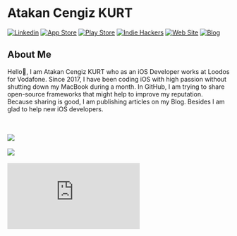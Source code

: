 # Atakan Cengiz KURT

[![Linkedin](https://img.shields.io/badge/-Linkedin-blue?style=flat-square0&logo=Linkedin&link=https://www.linkedin.com/in/atakancengizkurt)](https://www.linkedin.com/in/atakancengizkurt)
[![App Store](https://img.shields.io/badge/-AppStore-lightgray?style=flat-square0&logo=Apple&link=https://apps.apple.com/tr/developer/atakan-cengiz-kurt/id1480593937)](https://apps.apple.com/tr/developer/atakan-cengiz-kurt/id1480593937)
[![Play Store](https://img.shields.io/badge/-PlayStore-white?style=flat-square0&logo=Android&link=https://play.google.com/store/apps/developer?id=Atakan+Cengiz+KURT)](https://play.google.com/store/apps/developer?id=Atakan+Cengiz+KURT)
[![Indie Hackers](https://img.shields.io/badge/-IndieHackers-0e2439?style=flat-square0&logo=IndieHackers&link=https://www.indiehackers.com/atakancengizkurt)](https://www.indiehackers.com/atakancengizkurt)
[![Web Site](https://img.shields.io/badge/-Web%20Site-blue?style=flat-square0&logo=apple&link=https://www.atakancengizkurt.com.tr)](https://www.atakancengizkurt.com.tr)
[![Blog](https://img.shields.io/badge/Blog-white?style=flat-square0&logo=blogger&link=https://www.atakancengizkurt.com)](https://www.atakancengizkurt.com)


## About Me
Hello👋, I am Atakan Cengiz KURT who as an iOS Developer works at Loodos for Vodafone. Since 2017, I have been coding iOS with high passion without shutting down my MacBook during a month. In GitHub, I am trying to share open-source frameworks that might help to improve my reputation. Because sharing is good, I am publishing articles on my Blog. Besides  I am glad to help new iOS developers. 


<br></br>
<a href="https://github.com/atakancengizkurt/github-readme-stats">
  <img align="center" src="https://github-readme-stats.vercel.app/api?username=atakancengizkurt&show_icons=true&include_all_commits=true&count_private=true" />
</a>
<br></br>
<a href="https://github.com/atakancengizkurt/github-readme-stats">
  <img align="center" src="https://github-readme-stats.vercel.app/api/top-langs/?username=atakancengizkurt&layout=compact" />
</a>
<br></br>
[![İzmir Avukat](https://img.shields.io/badge/İzmir%20Avukat-white?style=flat-square0&link=https://www.karacanta.av.tr)](https://www.karacanta.av.tr)
